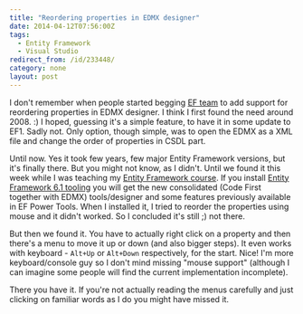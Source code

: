 ```yaml
---
title: "Reordering properties in EDMX designer"
date: 2014-04-12T07:56:00Z
tags:
  - Entity Framework
  - Visual Studio
redirect_from: /id/233448/
category: none
layout: post
---
```

I don't remember when people started begging [EF team][1] to add support for reordering properties in EDMX designer. I think I first found the need around 2008. :) I hoped, guessing it's a simple feature, to have it in some update to EF1. Sadly not. Only option, though simple, was to open the EDMX as a XML file and change the order of properties in CSDL part.

<!-- excerpt -->

Until now. Yes it took few years, few major Entity Framework versions, but it's finally there. But you might not know, as I didn't. Until we found it this week while I was teaching my [Entity Framework course][2]. If you install [Entity Framework 6.1 tooling][3] you will get the new consolidated (Code First together with EDMX) tools/designer and some features previously available in EF Power Tools. When I installed it, I tried to reorder the properties using mouse and it didn't worked. So I concluded it's still ;) not there.

But then we found it. You have to actually right click on a property and then there's a menu to move it up or down (and also bigger steps). It even works with keyboard - `Alt+Up` or `Alt+Down` respectively, for the start. Nice! I'm more keyboard/console guy so I don't mind missing "mouse support" (although I can imagine some people will find the current implementation incomplete).

There you have it. If you're not actually reading the menus carefully and just clicking on familiar words as I do you might have missed it.

[1]: http://entityframework.codeplex.com
[2]: http://www.x2develop.com
[3]: http://www.microsoft.com/en-us/download/details.aspx?id=40762